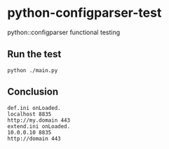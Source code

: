 # python-configparser-test
python::configparser functional testing

## Run the test
```
python ./main.py
```


## Conclusion
```
def.ini onLoaded.
localhost 8835
http://my.domain 443
extend.ini onLoaded.
10.0.0.10 8835
http://domain 443
```
